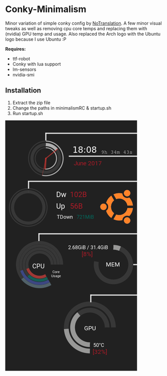 # Conky-Minimalism
Minor variation of simple conky config by [NoTranslation](https://github.com/NoTranslation/Conky-Minimalism). A few minor visual tweaks as well as removing cpu core temps and replacing them with (nvidia) GPU temp and usage. Also replaced the Arch logo with the Ubuntu logo because I use Ubuntu :P

**Requires:**
  * ttf-robot
  * Conky with lua support
  * lm-sensors
  * nvidia-smi

## Installation
  1. Extract the zip file
  2. Change the paths in minimalismRC & startup.sh
  3. Run startup.sh

![alt text](https://raw.githubusercontent.com/Hudsonnc/Conky-Minimalism/master/example.png)
